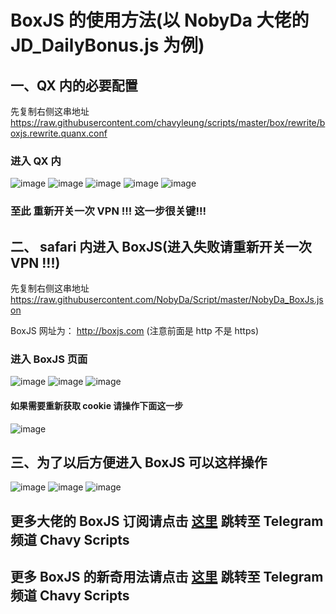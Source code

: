 # BoxJS 的使用方法(以 NobyDa 大佬的 JD_DailyBonus.js 为例)

## 一、QX 内的必要配置

先复制右侧这串地址 https://raw.githubusercontent.com/chavyleung/scripts/master/box/rewrite/boxjs.rewrite.quanx.conf

### 进入 QX 内

![image](https://raw.githubusercontent.com/chiupam/tutorial-image/master/QuantumultX/dianji.png)
![image](https://raw.githubusercontent.com/chiupam/tutorial-image/master/QuantumultX/rewrite_remote.png)
![image](https://raw.githubusercontent.com/chiupam/tutorial-image/master/QuantumultX/rewrite_remote_v.png)
![image](https://raw.githubusercontent.com/chiupam/tutorial-image/master/QuantumultX/changan.png)
![image](https://raw.githubusercontent.com/chiupam/tutorial-image/master/QuantumultX/up.png)

### 至此 重新开关一次 VPN !!! 这一步很关键!!!

## 二、 safari 内进入 BoxJS(进入失败请重新开关一次 VPN !!!)

先复制右侧这串地址 https://raw.githubusercontent.com/NobyDa/Script/master/NobyDa_BoxJs.json

BoxJS 网址为： http://boxjs.com (注意前面是 http 不是 https)

### 进入 BoxJS 页面

![image](https://raw.githubusercontent.com/chiupam/tutorial-image/master/QuantumultX/BoxJS_1.png)
![image](https://raw.githubusercontent.com/chiupam/tutorial-image/master/QuantumultX/BoxJS_2.png)
![image](https://raw.githubusercontent.com/chiupam/tutorial-image/master/QuantumultX/BoxJS_3.png)

#### 如果需要重新获取 cookie 请操作下面这一步

![image](https://raw.githubusercontent.com/chiupam/tutorial-image/master/QuantumultX/BoxJS_4.png)

## 三、为了以后方便进入 BoxJS 可以这样操作

![image](https://raw.githubusercontent.com/chiupam/tutorial-image/master/QuantumultX/BoxJS_5.png)
![image](https://raw.githubusercontent.com/chiupam/tutorial-image/master/QuantumultX/BoxJS_6.png)
![image](https://raw.githubusercontent.com/chiupam/tutorial-image/master/QuantumultX/BoxJS_7.png)

## 更多大佬的 BoxJS 订阅请点击 [这里](https://t.me/chavyscripts/66) 跳转至 Telegram 频道 Chavy Scripts

## 更多 BoxJS 的新奇用法请点击 [这里](https://t.me/chavyscripts) 跳转至 Telegram 频道 Chavy Scripts
